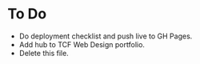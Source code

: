 # To Do

- Do deployment checklist and push live to GH Pages.
- Add hub to TCF Web Design portfolio.
- Delete this file.